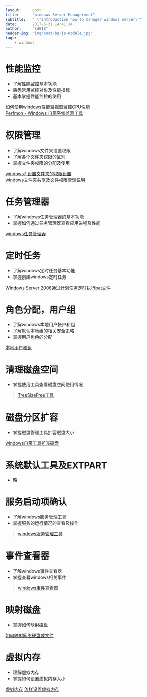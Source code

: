 ```yaml
---
layout:     post
title:      "windows Server Managerment"
subtitle:   " \"introduction how to manager windows server\""
date:       2017-5-31 14:41:14  
author:     "sd018"
header-img: "img/post-bg-js-module.jpg"
tags:
    - windows
---
```



# 性能监控

* 了解性能监控基本功能
* 熟悉常用监控对象及性能指标
* 基本掌握性能监控的使用  
>  
[如何使用windows性能监视器监控CPU性能](https://jingyan.baidu.com/article/676629974510c254d51b8401.html)  
[Perfmon - Windows 自带系统监测工具](http://blog.csdn.net/oscar999/article/details/7918385) 


# 权限管理
* 了解windows文件夹设置权限  
* 了解各个文件夹权限的区别
* 掌握文件夹权限的分配及使用
>   
[windows7 设置文件夹的权限设置](https://jingyan.baidu.com/article/ab69b270d963542ca6189f75.html)  
[windows文件夹共享及文件权限管理说明](http://www.jb51.net/os/windows/88370.html)


# 任务管理器
* 了解windows任务管理器的基本功能  
* 掌握如何通过任务管理器查看应用进程及性能
>   
[windows任务管理器](http://baike.baidu.com/link?url=A8MRymdurYgPuWGMcW6pOCY9QJFmxUR4Bzh7UYYZdK3iqycWtXTHLB5g6khFQM4bFOLT1mOTBGsiJziizyHNfDCtCGt3of7OwZvZ3avEfWjU8st4uWsmWj8Q3Gbm7bVzUG1v-AG78K0rPbYuoiwMBK)



# 定时任务
* 了解windows定时任务基本功能
* 掌握创建windows定时任务
> 
[Windows Server 2008通过计划任务定时执行bat文件 ](http://blog.csdn.net/woshixuye/article/details/18050769)


# 角色分配，用户组
* 了解windows本地用户帐户和组
* 了解默认本地组的相关安全策略
* 掌握用户角色的分配
> 
[本地用户和组](http://baike.baidu.com/link?url=B6bc6hLYAydtHra73LQ9eyukdEx5ZrNbg8NyxjhOICs8axg0-azRh3ko-IN4ZV5vzQpiyrYQ0LrSSrgfyy5To2wqHtkc-0MA5oaGuQ02XLUepYFZEV3zl7BdVH6zDpPlGCAU0YxNh9b9rSbvjRJdua)


# 清理磁盘空间
* 掌握使用工具查看磁盘空间使用情况
> [TreeSizeFree工具](http://www.jam-software.com/treesize_free/features.shtml)


# 磁盘分区扩容
* 掌握磁盘管理工具扩容磁盘大小
> 
[windows自带工具扩充磁盘](http://www.cnblogs.com/tudou-loveloli/p/5173235.html)

# 系统默认工具及EXTPART
* 略
# 服务启动项确认

* 了解windows服务管理工具
* 掌握服务的运行情况的查看及操作
> [windows服务管理工具](http://baike.baidu.com/link?url=BZLOuJBQ1Lb_KT-RykHtq4bhyaQmgWOZGunEtTXQtzQeg2vZBvKVuirtV8kTYjiZu_9d30fT2aUtJr1PaVqCTGo_7ITw5jsQlVL5hX5QjGe)

# 事件查看器
* 了解windows事件查看器
* 掌握查看windows相关事件

> [windows事件查看器](https://jingyan.baidu.com/article/0964eca23201c88285f53604.html)

# 映射磁盘
* 掌握如何映射磁盘
> 
[如何映射网络硬盘或文件](https://jingyan.baidu.com/article/375c8e198eb81725f2a229a9.html)

# 虚拟内存
* 理解虚拟内存
* 掌握如何设置虚拟内存大小
> 
[虚拟内存](http://baike.baidu.com/item/%E8%99%9A%E6%8B%9F%E5%86%85%E5%AD%98)
[怎样设置虚拟内存](https://jingyan.baidu.com/article/2fb0ba4075567800f2ec5fcb.html)


